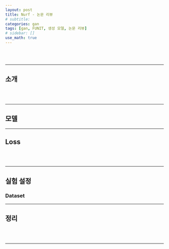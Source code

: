 ```yaml
---
layout: post
title: Nurf - 논문 리뷰
# subtitle:
categories: gan
tags: [gan, FUNIT, 생성 모델, 논문 리뷰]
# sidebar: []
use_math: true
---
```



<br><br>

---

## 소개

<br><br>

---

## 모델

---


## Loss


<br><br>

---


## 실험 설정

### Dataset

---

## 정리

<br><br>

---
